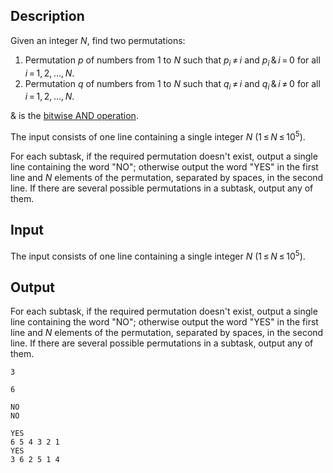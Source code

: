 ## Description

<div><p>Given an integer <span class="tex-span"><i>N</i></span>, find two permutations:</p><ol> <li> Permutation <span class="tex-span"><i>p</i></span> of numbers from 1 to <span class="tex-span"><i>N</i></span> such that <span class="tex-span"><i>p</i><sub class="lower-index"><i>i</i></sub> ≠ <i>i</i></span> and <span class="tex-span"><i>p</i><sub class="lower-index"><i>i</i></sub> &amp; <i>i</i> = 0</span> for all <span class="tex-span"><i>i</i> = 1, 2, ..., <i>N</i></span>. </li><li> Permutation <span class="tex-span"><i>q</i></span> of numbers from 1 to <span class="tex-span"><i>N</i></span> such that <span class="tex-span"><i>q</i><sub class="lower-index"><i>i</i></sub> ≠ <i>i</i></span> and <span class="tex-span"><i>q</i><sub class="lower-index"><i>i</i></sub> &amp; <i>i</i> ≠ 0</span> for all <span class="tex-span"><i>i</i> = 1, 2, ..., <i>N</i></span>. </li></ol><p><span class="tex-span">&amp;</span> is the <a href="https://en.wikipedia.org/wiki/Bitwise_operation#AND">bitwise AND operation</a>.</p></div><div class="input-specification"><p>The input consists of one line containing a single integer <span class="tex-span"><i>N</i></span> (<span class="tex-span">1 ≤ <i>N</i> ≤ 10<sup class="upper-index">5</sup></span>).</p></div><div class="output-specification"><p>For each subtask, if the required permutation doesn't exist, output a single line containing the word "<span class="tex-font-style-tt">NO</span>"; otherwise output the word "<span class="tex-font-style-tt">YES</span>" in the first line and <span class="tex-span"><i>N</i></span> elements of the permutation, separated by spaces, in the second line. If there are several possible permutations in a subtask, output any of them.</p></div>

## Input

<p>The input consists of one line containing a single integer <span class="tex-span"><i>N</i></span> (<span class="tex-span">1 ≤ <i>N</i> ≤ 10<sup class="upper-index">5</sup></span>).</p>

## Output

<p>For each subtask, if the required permutation doesn't exist, output a single line containing the word "<span class="tex-font-style-tt">NO</span>"; otherwise output the word "<span class="tex-font-style-tt">YES</span>" in the first line and <span class="tex-span"><i>N</i></span> elements of the permutation, separated by spaces, in the second line. If there are several possible permutations in a subtask, output any of them.</p>





```input1
3

```




```input2
6

```




```output1
NO
NO

```




```output2
YES
6 5 4 3 2 1 
YES
3 6 2 5 1 4

```


